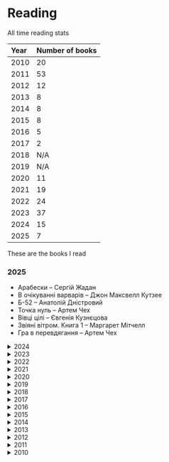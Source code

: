 # Reading

All time reading stats

<table>
    <thead>
        <tr>
            <th align="left">Year</th>
            <th align="left">Number of books</th>
        </tr>
    </thead>
    <tbody>
        <tr>
            <td align="left">2010</td>
            <td align="left">20</td>
        </tr>
        <tr>
            <td align="left">2011</td>
            <td align="left">53</td>
        </tr>
        <tr>
            <td align="left">2012</td>
            <td align="left">12</td>
        </tr>
        <tr>
            <td align="left">2013</td>
            <td align="left">8</td>
        </tr>
        <tr>
            <td align="left">2014</td>
            <td align="left">8</td>
        </tr>
        <tr>
            <td align="left">2015</td>
            <td align="left">8</td>
        </tr>
        <tr>
            <td align="left">2016</td>
            <td align="left">5</td>
        </tr>
        <tr>
            <td align="left">2017</td>
            <td align="left">2</td>
        </tr>
        <tr>
            <td align="left">2018</td>
            <td align="left">N/A</td>
        </tr>
        <tr>
            <td align="left">2019</td>
            <td align="left">N/A</td>
        </tr>
        <tr>
            <td align="left">2020</td>
            <td align="left">11</td>
        </tr>
        <tr>
            <td align="left">2021</td>
            <td align="left">19</td>
        </tr>
        <tr>
            <td align="left">2022</td>
            <td align="left">24</td>
        </tr>
        <tr>
            <td align="left">2023</td>
            <td align="left">37</td>
        </tr>
        <tr>
            <td align="left">2024</td>
            <td align="left">15</td>
        </tr>
        <tr>
            <td align="left">2025</td>
            <td align="left">7</td>
        </tr>
    </tbody>
</table>

These are the books I read

### 2025

* Арабески – Сергій Жадан
* В очікуванні варварів – Джон Максвелл Кутзее
* Б-52 – Анатолій Дністровий
* Точка нуль – Артем Чех
* Вівці цілі – Євгенія Кузнєцова
* Звіяні вітром. Книга 1 – Маргарет Мітчелл
* Гра в перевдягання – Артем Чех

<details>
<summary>2024</summary>
<ul class="dashed">

  <li> Служниця – Фріда Мак-Фадден</li>
  <li> Катананхе - Софія Андрухович</li>
  <li> Напрочуд кмітливі створіння - Шелбі ван Пелт</li>
  <li> Робінзон Крузо – Даніель Дефо</li>
  <li> Пісня відкритого шляху – Артем Чех</li>
  <li> Перший Кий Будича – Анатолій Дністровий</li>
  <li> Привиди – Анатолій Дністровий</li>
  <li> Ніколи не йдіть на компроміс. Техніка ефективних переговорів – Крісс Восс</li>
  <li> Сіра Пейна – Анатолій Дністровий</li>
  <li> Там, де заходить сонце – Олена Пшенична</li>
  <li> Slow Productivity: The Lost Art of Accomplishment Without Burnout – Cal Newport</li>
  <li> Feel-Good Productivity: How to Do More of What Matters to You – Ali Abdaal</li>
  <li> Небовись – Брендон Сандерсон</li>
  <li> Вибір – Едіт Егер</li>
  <li> Assassin's Apprentice – Robin Hobb</li>
</ul>
</details>

<details>
<summary>2023</summary>
<ul class="dashed">
  <li>Перші – Марія Олекса</li>
  <li>Не озирайся і мовчи – Макс Кідрук</li>
  <li>Швеція. Модель для збірки: вілла, "вольво", песик – Юлія Юрчук</li>
  <li>Невеличка драма – Валерʼян Підмогильний</li>
  <li>Що мій син має знати про світ – Фредрік Бакман</li>
  <li>Земля крилатих – Ірина Грабовська</li>
  <li>Перші – Марія Олекса</li>
  <li>Пиво і чорнило. Як жили київські студенти 19 – початку 20 ст. – Тарас Самчук</li>
  <li>Зірки й кістки – Ірина Грабовська</li>
  <li>Доця – Тамара Горіха Зерня</li>
  <li>Пляжне чтиво – Емілі Генрі</li>
  <li>Пиши. Легкий шлях від ідеї до книжки – Таіс Золотковська</li>
  <li>НепрОсті – Тарас Прохасько</li>
  <li>Ворошиловград – Сергій Жадан</li>
  <li>Не бійся спитати. 10 кроків до вдалих переговорів – Александра Картер</li>
  <li>Інститутка. Оповідання – Марко Вовчок</li>
  <li>Завтра, завтра, завтра – Ґабріель Зевін</li>
  <li>Три лини для Марії – Сергій Осока</li>
  <li>Недуга – Євген Плужник</li>
  <li>М'яке місто – Девід Сім</li>
  <li>Драбина – Євгенія Кузнєцова</li>
  <li>Бот. Ґуаякільський парадокс – Макс Кідрук</li>
  <li>Дівчина з ведмедиком. Доктор Серафікус – В. Домонтович</li>
  <li>Інтернат – Сергій Жадан</li>
  <li>Неймовірна історія сексу, Том 1: Захід – Філіп Брено, Летісія Корен</li>
  <li>Остання імперія – Брендон Сандерсон</li>
  <li>Бот. Атакамська криза – Макс Кідрук</li>
  <li>1984 – Джордж Орвелл</li>
  <li>Записки Кирпатого Мефістофеля – Володимир Винниченко</li>
  <li>Гаррі Поттер і в’язень Азкабану – Джоан К. Роулінг</li>
  <li>Нові Темні Віки. Колонія – Макс Кідрук</li>
  <li>Танці з кістками – Андрій Сем’янків</li>
  <li>Дюна – Френк Герберт</li>
  <li>Гаррі Поттер і таємна кімната – Джоан К. Роулінг</li>
  <li>Там, де співають раки – Делія Овенс</li>
  <li>Гаррі Поттер і філософський камінь – Джоан К. Роулінг</li>
  <li>Я бачу, вас цікавить пітьма – Ілларіон Павлюк</li>
</ul>
</details>

<details>
<summary>2022</summary>
<ul class="dashed">
  <li>The Forty Rules of Love – Elif Shafak</li>
  <li>The Memory Chalet – Tony Judt</li>
  <li>Білий попіл – Ілларіон Павлюк</li>
  <li>Танець недоумка – Ілларіон Павлюк</li>
  <li>Медицина доказова і не дуже – Андрій Сем’янків</li>
  <li>Six of Crows – Leigh Bardugo</li>
  <li>Нестерпна легкість буття – Milan Kundera</li>
  <li>Соляріс – Станіслав Лем</li>
  <li>Повість про санаторійну зону. Сентиментальна історія. Я Романтика – Микола Хвильовий</li>
  <li>The Remains of the Day – Kazuo Ishiguro</li>
  <li>Правда про справу Гаррі Квеберта – Жоель Дікер</li>
  <li>Канцлерка. Дивовижна одіссея Ангели Меркель – Кеті Мартон</li>
  <li>Віщі сестри – Террі Пратчетт</li>
  <li>Нова карта світу. Енергетика, клімат, конфлікти – Деніел Єрґін</li>
  <li>Нормальні люди – Саллі Руні</li>
  <li>Стоїцизм на кожен день. 366 роздумів про мудрість, стійкість і мистецтво жити – Раян Холідей</li>
  <li>Варта! Варта! – Террі Пратчетт</li>
  <li>Право на чари – Террі Пратчетт</li>
  <li>Колір магії – Террі Пратчетт</li>
  <li>Морт – Террі Пратчетт</li>
  <li>Волоцюги Дгарми – Джек Керуак</li>
  <li>Мистецтво зосереджуватися. Як у нас украли увагу – Йоган Гарі</li>
  <li>Shadow and Bone – Leigh Bardugo </li>
  <li>Что вы несете? Дмитрий Дубилет рассказывает самые интересные истории о флагах всех стран мира – Дмитрий Дубилет</li>
</ul>
</details>

<details>
<summary>2021</summary>
<ul class="dashed">
<li>Влейте в нее свое сердце. Как чашка за чашкой строилась Starbucks – Говард Шульц</li>
<li>Петровы в гриппе и вокруг него – Алексей Сальников</li>
<li>So Good They Can't Ignore You: Why Skills Trump Passion in the Quest for Work You Love – Cal Newport</li>
<li>Dopamine Nation: Finding Balance in the Age of Indulgence – Anna Lembke</li>
<li>The Comfort Book – Matt Haig</li>
<li>Meditations – Marcus Aurelius</li>
<li>Весь невидимый нам свет – Энтони Доерр</li>
<li>A World Without Email: Reimagining Work in an Age of Communication Overload – Cal Newport</li>
<li>Rise and Kill First: The Secret History of Israel's Targeted Assassinations – Ronen Bergman</li>
<li>Deep Work: Rules for Focused Success in a Distracted World – Cal Newport</li>
<li>Любовь к себе: 50 способов повысить самооценку – Анастасия Залога</li>
<li>12 Rules for Life: An Antidote to Chaos – Jordan B. Peterson</li>
<li>No Room for Small Dreams: The Decisions That Made Israel Great – Shimon Peres</li>
<li>Простими словами. Як розібратися у своїх емоціях – Марк Лівін</li>
<li>Асканио – Александр Дюма</li>
<li>Гордость и предубеждение – Джейн Остин</li>
<li>The Unlikely Pilgrimage of Harold Fry – Rachel Joyce</li>
<li>Ясно, понятно – Максим Ильяхов</li>
<li>Ангелы и демоны – Дэн Браун</li>
</ul>
</details>

<details>
<summary>2020</summary>
<ul class="dashed">
<li>A Tree Grows in Brooklyn – Betty Smith</li>
<li>The Midnight Library – Matt Haig</li>
<li>Тревожные люди – Фредрик Бакман</li>
<li>A Man Called Ove – Fredrik Backman </li>
<li>Пиши, сокращай – Максим Ильяхов</li>
<li>You Are a Badass – Jen Sincero	</li>
<li>Сторітелінг для очей, вух і серця – Марк Лівін</li>
<li>Ася – Иван Тургенев</li>
<li>Королева Марго – Александр Дюма</li>
<li>My Grandmother Asked Me to Tell You She's Sorry – Fredrik Backman </li>
<li>Beartown – Fredrik Backman </li>
</ul>
</details>

<details>
<summary>2019</summary>

Did't track what I was reading

</details>

<details>
<summary>2018</summary>

Did't track what I was reading

</details>

<details>
<summary>2017</summary>
<ul class="dashed">
<li>Colorless Tsukuru Tazaki and His Years of Pilgrimage – Haruki Murakami</li>
<li>Quiet Power: The Secret Strengths of Introverts – Susan Cain</li>
</ul>
</details>

<details>
<summary>2016</summary>
<ul class="dashed">
<li>140 децибелів тиші – Андрій Бачинський</li>
<li>Вокруг света в восемьдесят дней – Жюль Верн</li>
<li>Костя + Ника – Тамара Крюкова</li>
<li>Harry Potter and the Cursed Child: Parts One and Two – J.K. Rowling</li>
<li>Компромисс – Сергей Довлатов</li>
</ul>
</details>

<details>
<summary>2015</summary>
<ul class="dashed">
<li>The Element: How Finding Your Passion Changes Everything – Ken Robinson</li>
<li>A Mathematician's Lament: How School Cheats Us Out of Our Most Fascinating and Imaginative Art Form – Paul Lockhart</li>
<li>Marina – Carlos Ruiz Zafón</li>
<li>The Martian – Andy Weir </li>
<li>Brave New World – Aldous Huxley</li>
<li>The Lion, the Witch and the Wardrobe – C.S. Lewis</li>
<li>The Fault in Our Stars – John Green </li>
<li>The Gift of the Magi – O. Henry</li>
</ul>
</details>

<details>
<summary>2014</summary>
<ul class="dashed">
<li>Код Дурова – Николай Кононов</li>
<li>Біг Мак та інші історії – Сергій Жадан</li>
<li>Студенты – Юрий Трифонов</li>
<li>Месопотамія – Сергій Жадан</li>
<li>Другая жизнь – Юрий Трифонов</li>
<li>Граф Монте-Кристо – Александр Дюма</li>
<li>The Prisoner of Heaven – Carlos Ruiz Zafón</li>
<li>Точка заката – Эдуард Катлас</li>
</ul>
</details>

<details>
<summary>2013</summary>
<ul class="dashed">
<li>Край обетованный – Харуки Мураками	</li>
<li>As Simple as Snow – Gregory Galloway </li>
<li>Кафедра – И. Грекова</li>
<li>Левша – Николай Лесков</li>
<li>Frankenstein: The Modern Prometheus – Mary Shelley</li>
<li>К югу от границы, на запад от солнца – Haruki Murakami</li>
<li>September Lights – Carlos Ruiz Zafón	</li>
<li>Охота на овец – Харуки Мураками	</li>
</ul>
</details>

<details>
<summary>2012</summary>
<ul class="dashed">
<li>Слушай песню ветра. Пинбол 1973 – Хураки Мураками</li>
<li>Лекарство от меланхолии – Рэй Брэдбери</li>
<li>Собор Парижской Богоматери – Виктор Гюго</li>
<li>Отцы и дети – Иван Тургенев</li>
<li>The Amnesiac – Sam Taylor</li>
<li>Мартин Боруля – Іван Карпенко-Карий</li>
<li>Хіба ревуть воли, як ясла повні? – Панас Мирний</li>
<li>Лісова пісня – Леся Українка</li>
<li>Тіні забутих предків. Fata Morgana – Михайло Коцюбинський</li>
<li>Чорна рада – Пантелеймон Куліш</li>
<li>Зачарована Десна – Олександр Довженко</li>
<li>Україна в огні – Олександр Довженко</li>
</ul>
</details>

<details>
<summary>2011</summary>
<ul class="dashed">
<li>Мина Мазайло – Микола Куліш</li>
<li>The Shadow of the Wind – Carlos Ruiz Zafón</li>
<li>Тигролови – Іван Багряний</li>
<li>Два капитана – Вениамин Каверин</li>
<li>Трое в лодке, не считая собаки – Джером К. Джером</li>
<li>Острие бритвы – Сомерсет Моэм</li>
<li>Можно попросить Нину? – Кир Булычев</li>
<li>Джакомо Джойс – Джеймс Джойс</li>
<li>Девять рассказов – Селинджер</li>
<li>Марсианские хроники – Рэй Брэдбери</li>
<li>Амстердам – Иэн Макьюэн</li>
<li>Дом, в котором... – Мариам Петросян</li>
<li>Послемрак – Харуки Мураками</li>
<li>Я (Романтика). Вибрані твори – Микола Хвильовий</li>
<li>Голубая книга – Михаил Зощенко</li>
<li>Обмен – Юрий Трифонов</li>
<li>Дождь. Рассказы – Сомерсет Моэм</li>
<li>Кафка на пляже – Харуки Мураками</li>
<li>Повелитель мух – Уильям Голдинг</li>
<li>Луна и грош – Сомерсет Моэм</li>
<li>Бесчестье – Кутзее</li>
<li>Зелёная миля – Стивен Кинг</li>
<li>Степные боги – Андрей Геласимов</li>
<li>Вино из одуванчиков / Лето, прощай / Канун всех святых – Рэй Брэдбери</li>
<li>Чайка Джонатан Ливингстон – Ричард Бах</li>
<li>Голодные игры – Сьюзан Коллинз</li>
<li>Рай где-то рядом – Фэнни Флэг</li>
<li>Великий Гэтсби – Фрэнсис Фитцджеральд</li>
<li>Летнее утро, летняя ночь – Рэй Брэдбери</li>
<li>Лучшее средство от северного ветра – Дэниел Глаттауер</li>
<li>Місто – Валер`ян Підмогильний</li>
<li>Этюд в багровых тонах – Артур Конан Дойл</li>
<li>Жизнь коротка – Сергей Довлатов</li>
<li>Норвежский лес – Харуки Мураками</li>
<li>451° по Фаренгейту – Рэй Брэдбери</li>
<li>Старик и море – Эрнест Хемингуэй</li>
<li>Зона – Сергей Довлатов</li>
<li>Филиал – Сергей Довлатов</li>
<li>Ремесло – Сергей Довлатов</li>
<li>Три Мушкетёра – Александр Дюма</li>
<li>Лена Сквоттер и парагон возмездия – Леонид Каганов</li>
<li>Хочу быть сильным – Сергей Довлатов</li>
<li>Превращение – Франц Кафка</li>
<li>Гранатовый браслет – Александр Куприн</li>
<li>Таинственный остров – Жюль Верн</li>
<li>Агент Х, или Конец игры – Роберт Шекли</li>
<li>По дорозі в Казку – Олександр Олесь</li>
<li>Алеф – Хорхе Луис Борхес</li>
<li>Наши – Сергей Довлатов</li>
<li>Над пропастью во ржи – Селинджер</li>
<li>Иностранка – Сергей Довлатов</li>
<li>Река – Татьяна Толстая </li>
<li>Чемодан – Сергей Довлатов</li>
<li>Цветы для Элджернона – Дэниел Киз</li>
<li>Джейн Эйр – Шарлотта Бронте</li>
<li>Камінний хрест – Василь Стефаник</li>
<li>Земля – Ольга Кобилянська</li>
<li>Людина – Ольга Кобилянська</li>
<li>Ночной дозор – Сергей Лукьяненко</li>
<li>Герой нашего времени – Михаил Лермонтов</li>
<li>Дневной дозор – Сергей Лукьяненко</li>
<li>Возвращение – Эрих Мария Ремарк</li>
<li>Мастер и Маргарита – Михаил Булгаков</li>
</ul>
</details>

<details>
<summary>2010</summary>
<ul class="dashed">
<li>Человек-Амфибия – Александр Беляев</li>
<li>Шагреневая кожа. Обедня безбожника – Оноре де Бальзак</li>
<li>Гобсек – Оноре де Бальзак</li>
<li>Дети капитана Гранта – Жюль Верн</li>
<li>Сойчине крило – Іван Франко</li>
<li>Vita Nostra – Марина и Сергей Дьяченко</li>
<li>Гарри Поттер и дары смерти – Джоан Роулинг</li>
<li>Морской волк – Джек Лондон</li>
<li>Хазяїн – Іван Карпенко-Карий</li>
<li>Кайдашева сім’я – Іван Нечуй-Левицький</li>
<li>Планка – Евгений Гришковец </li>
<li>Сантехник, его кот, жена и другие подробности – Слава Сэ</li>
<li>Маленький принц – Экзюпери</li>
<li>Алхимик – Пауло Коэльо</li>
<li>Google. Прорыв в духе времени – Дэвид Вайз</li>
<li>Желтая стрела – Виктор Пелевин</li>
<li>Інститутка – Марко Вовчок</li>
<li>Generation "П" – Виктор Пелевин</li>
<li>Омон Ра – Виктор Пелевин</li>
<li>Одиночество в сети – Януш Вишневски</li>
</ul>
</details>
